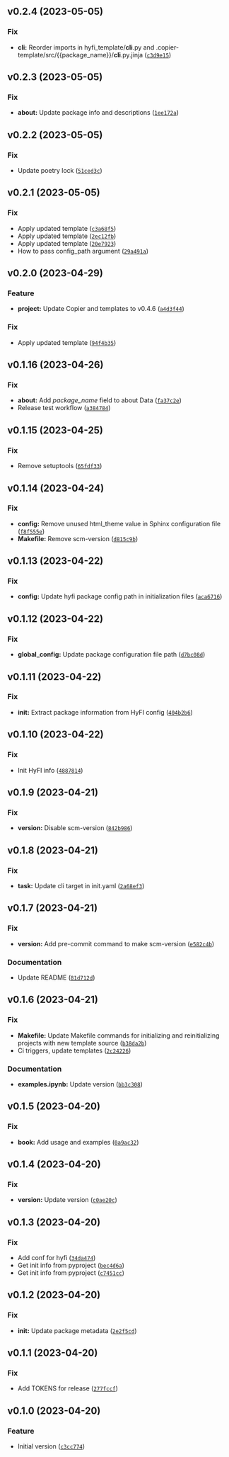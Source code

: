<!--next-version-placeholder-->

## v0.2.4 (2023-05-05)
### Fix
* **cli:** Reorder imports in hyfi_template/__cli__.py and .copier-template/src/{{package_name}}/__cli__.py.jinja ([`c3d9e15`](https://github.com/entelecheia/hyfi-template/commit/c3d9e154ce1a9fb19651f08571e4e9d142485456))

## v0.2.3 (2023-05-05)
### Fix
* **about:** Update package info and descriptions ([`1ee172a`](https://github.com/entelecheia/hyfi-template/commit/1ee172a8909f40a3eb1ccdad4d4945dd5399440e))

## v0.2.2 (2023-05-05)
### Fix
* Update poetry lock ([`51ced3c`](https://github.com/entelecheia/hyfi-template/commit/51ced3c0cf8121e49d1b607b6aa194d12af4e7e9))

## v0.2.1 (2023-05-05)
### Fix
* Apply updated template ([`c3a68f5`](https://github.com/entelecheia/hyfi-template/commit/c3a68f559c0cde46d1dd74886ae0ce18822e9e3e))
* Apply updated template ([`2ec12fb`](https://github.com/entelecheia/hyfi-template/commit/2ec12fbeb5b45f2d9663d014394b04686b99b355))
* Apply updated template ([`20e7923`](https://github.com/entelecheia/hyfi-template/commit/20e79232c29b08309c60d8daf3f1b9e440ab39a2))
* How to pass config_path argument ([`29a491a`](https://github.com/entelecheia/hyfi-template/commit/29a491a712259b34150877ed2ad67204ece7064e))

## v0.2.0 (2023-04-29)
### Feature
* **project:** Update Copier and templates to v0.4.6 ([`a4d3f44`](https://github.com/entelecheia/hyfi-template/commit/a4d3f445aa1ba955fa5ecb59ad897bd89babbfec))

### Fix
* Apply updated template ([`94f4b35`](https://github.com/entelecheia/hyfi-template/commit/94f4b356412731896c690d6869277621da03b25e))

## v0.1.16 (2023-04-26)
### Fix
* **about:** Add _package_name_ field to about Data ([`fa37c2e`](https://github.com/entelecheia/hyfi-template/commit/fa37c2e6048af4e8be313ed06f66621876604b93))
* Release test workflow ([`a384784`](https://github.com/entelecheia/hyfi-template/commit/a384784d5e2b7300b669ef096f86be70b00c3259))

## v0.1.15 (2023-04-25)
### Fix
* Remove setuptools ([`65fdf33`](https://github.com/entelecheia/hyfi-template/commit/65fdf3363a5bb3d5b30d323e0acf1f80e915eb86))

## v0.1.14 (2023-04-24)
### Fix
* **config:** Remove unused html_theme value in Sphinx configuration file ([`f8f555e`](https://github.com/entelecheia/hyfi-template/commit/f8f555e4229843a37e4100b8f7d300586e02c560))
* **Makefile:** Remove scm-version ([`d815c9b`](https://github.com/entelecheia/hyfi-template/commit/d815c9be0bbe23d2a6700b56c527a129a8c8a34c))

## v0.1.13 (2023-04-22)
### Fix
* **config:** Update hyfi package config path in initialization files ([`aca6716`](https://github.com/entelecheia/hyfi-template/commit/aca67162436bf178da354d84dba69f517e1b24ad))

## v0.1.12 (2023-04-22)
### Fix
* **global_config:** Update package configuration file path ([`d7bc08d`](https://github.com/entelecheia/hyfi-template/commit/d7bc08d96e6996e0a30b3dc69b39b0fd6930b7b7))

## v0.1.11 (2023-04-22)
### Fix
* **init:** Extract package information from HyFI config ([`404b2b6`](https://github.com/entelecheia/hyfi-template/commit/404b2b67e064bc3abc7a60943cf19ba4bb7f4b59))

## v0.1.10 (2023-04-22)
### Fix
* Init HyFI info ([`4887814`](https://github.com/entelecheia/hyfi-template/commit/4887814bbdc2f8c89d0c4b89a6de2fb1bddbda18))

## v0.1.9 (2023-04-21)
### Fix
* **version:** Disable scm-version ([`842b986`](https://github.com/entelecheia/hyfi-template/commit/842b986a612dfd5d47e17db5d82a5292353c9465))

## v0.1.8 (2023-04-21)
### Fix
* **task:** Update cli target in init.yaml ([`2a68ef3`](https://github.com/entelecheia/hyfi-template/commit/2a68ef39967864810551f617eb86b0d028be1d47))

## v0.1.7 (2023-04-21)
### Fix
* **version:** Add pre-commit command to make scm-version ([`e582c4b`](https://github.com/entelecheia/hyfi-template/commit/e582c4bed4413561148651bb0d5ba7fb3fe6ee2a))

### Documentation
* Update README ([`81d712d`](https://github.com/entelecheia/hyfi-template/commit/81d712d7b0f0da9cee8c90b8993ac6e0f5c182ee))

## v0.1.6 (2023-04-21)
### Fix
* **Makefile:** Update Makefile commands for initializing and reinitializing projects with new template source ([`b38da2b`](https://github.com/entelecheia/hyfi-template/commit/b38da2b4460e02e26e69f25f056153c35d0618cb))
* Ci triggers, update templates ([`2c24226`](https://github.com/entelecheia/hyfi-template/commit/2c24226dd7562590d32c07043eb880d40477538f))

### Documentation
* **examples.ipynb:** Update version ([`bb3c308`](https://github.com/entelecheia/hyfi-template/commit/bb3c308f482ef3c4fc7091618d7d7fb4d3dbb8d0))

## v0.1.5 (2023-04-20)
### Fix
* **book:** Add usage and examples ([`0a9ac32`](https://github.com/entelecheia/hyfi-template/commit/0a9ac322c747d45a0ecc5803537cba96df895ee1))

## v0.1.4 (2023-04-20)
### Fix
* **version:** Update version ([`c0ae20c`](https://github.com/entelecheia/hyfi-template/commit/c0ae20c7274f133d77ac349f11db9bcc1b4ae369))

## v0.1.3 (2023-04-20)
### Fix
* Add conf for hyfi ([`34da474`](https://github.com/entelecheia/hyfi-template/commit/34da47473c704ac0720cf0c7bfc74c298d5d9009))
* Get init info from pyproject ([`bec4d6a`](https://github.com/entelecheia/hyfi-template/commit/bec4d6a60227c93a931fe17ae945bdf4475b91f4))
* Get init info from pyproject ([`c7451cc`](https://github.com/entelecheia/hyfi-template/commit/c7451ccd0ded5ac82109baa8d4f47549ba0edd76))

## v0.1.2 (2023-04-20)
### Fix
* **init:** Update package metadata ([`2e2f5cd`](https://github.com/entelecheia/hyfi-template/commit/2e2f5cdb30a9958d3171cc626627e4ceab7e87e3))

## v0.1.1 (2023-04-20)
### Fix
* Add TOKENS for release ([`277fccf`](https://github.com/entelecheia/hyfi-template/commit/277fccf77190d96f9be824a7db77dad3226546f5))

## v0.1.0 (2023-04-20)
### Feature
* Initial version ([`c3cc774`](https://github.com/entelecheia/hyfi-template/commit/c3cc77409d3b0593e566a8bca4d7266d7e13e78f))
